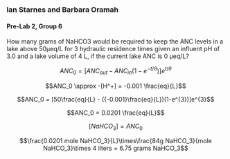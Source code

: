 ### Ian Starnes and Barbara Oramah
#### Pre-Lab 2, Group 6

How many grams of NaHCO3 would be required to keep the ANC levels in a lake above 50μeq/L for 3 hydraulic residence times given an influent pH of 3.0 and a lake volume of 4 L, if the current lake ANC is 0 μeq/L?

$$ANC_0 = [ANC_{out} - ANC_{in} (1-e^{-t/\theta})]e^{t/\theta}$$

$$ANC_0 \approx -[H^+] = -0.001 \frac{eq}{L}$$

$$ANC_0 = [50\frac{eq}{L} - ({-0.001}\frac{eq}{L})(1-e^{3})]e^{3}$$

$$ANC_0 = 0.0201 \frac{eq}{L}$$

$$[NaHCO_3]=ANC_0$$

$$\frac{0.0201 mole NaHCO_3}{L}\times\frac{84g NaHCO_3}{mole NaHCO_3}\times 4 liters = 6.75 grams NaHCO_3$$
